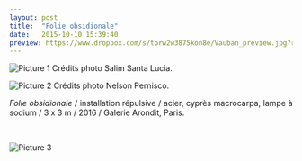 ```yaml
---
layout: post
title:  "Folie obsidionale"
date:   2015-10-10 15:39:40
preview: https://www.dropbox.com/s/torw2w3875kon8e/Vauban_preview.jpg?raw=1
---
```


![Picture 1](https://www.dropbox.com/s/4obs40xmuxebu87/Vauban.jpg?raw=1)
Cr&eacute;dits photo Salim Santa Lucia.

![Picture 2](https://www.dropbox.com/s/41bbeir2d7uxuyk/folie_obsidionnale.jpg?raw=1)
Cr&eacute;dits photo Nelson Pernisco.

<p style="text-align:justify">
<span style="font-style: italic;">Folie obsidionale</span> / installation r&eacute;pulsive / acier, cypr&egrave;s macrocarpa, lampe &agrave; sodium / 3 x 3 m / 2016 / Galerie Arondit, Paris.
</p>
<br>

![Picture 3](https://www.dropbox.com/s/e2jvs97dlmdvl5y/folie_obsidionnale_etoile1.jpg?raw=1)
